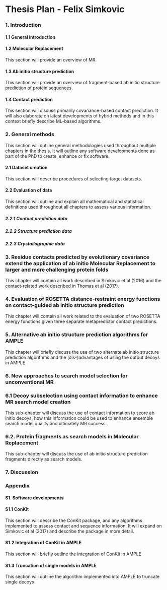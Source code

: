 # Thesis Plan - Felix Simkovic

### 1. Introduction

#### 1.1 General introduction

#### 1.2 Molecular Replacement
This section will provide an overview of MR.

#### 1.3 Ab initio structure prediction
This section will provide an overview of fragment-based ab initio structure prediction of protein sequences.

#### 1.4 Contact prediction
This section will discuss primarily covariance-based contact prediction. It will also elaborate on latest developments
of hybrid methods and in this context briefly describe ML-based algorithms.

### 2. General methods
This section will outline general methodologies used throughout multiple chapters in the thesis. It will outline any
software developments done as part of the PhD to create, enhance or fix software.

#### 2.1 Dataset creation
This section will describe procedures of selecting target datasets.

#### 2.2 Evaluation of data
This section will outline and explain all mathematical and statistical definitions used throughout all chapters to
assess various information.

##### 2.2.1 Contact prediction data

##### 2.2.2 Structure prediction data

##### 2.2.3 Crystallographic data

### 3. Residue contacts predicted by evolutionary covariance extend the application of ab initio Molecular Replacement to larger and more challenging protein folds
This chapter will contain all work described in Simkovic et al (2016) and the contact-related work described in Thomas
et al (2017).

### 4. Evaluation of ROSETTA distance-restraint energy functions on contact-guided ab initio structure prediction
This chapter will contain all work related to the evaluation of two ROSETTA energy functions given three separate
metapredictor contact predictions.

### 5. Alternative ab initio structure prediction algorithms for AMPLE
This chapter will briefly discuss the use of two alternate ab initio structure prediction algorithms and the (dis-)advantages of using the output decoys in AMPLE

### 6. New approaches to search model selection for unconventional MR

### 6.1 Decoy subselection using contact information to enhance MR search model creation
This sub-chapter will discuss the use of contact information to score ab initio decoys, how this information could be used to enhance ensemble search model quality and ultimately MR success.

### 6.2. Protein fragments as search models in Molecular Replacement
This sub-chapter will discuss the use of ab initio structure prediction fragments directly as search models.

### 7. Discussion

### Appendix

#### S1. Software developments

#### S1.1 ConKit
This section will describe the ConKit package, and any algorithms implemented to assess contact and sequence information. 
It will expand on Simkovic et al (2017) and describe the package in more detail.

#### S1.2 Integration of ConKit in AMPLE
This section will briefly outline the integration of ConKit in AMPLE

#### S1.3 Truncation of single models in AMPLE
This section will outline the algorithm implemented into AMPLE to truncate single decoys



